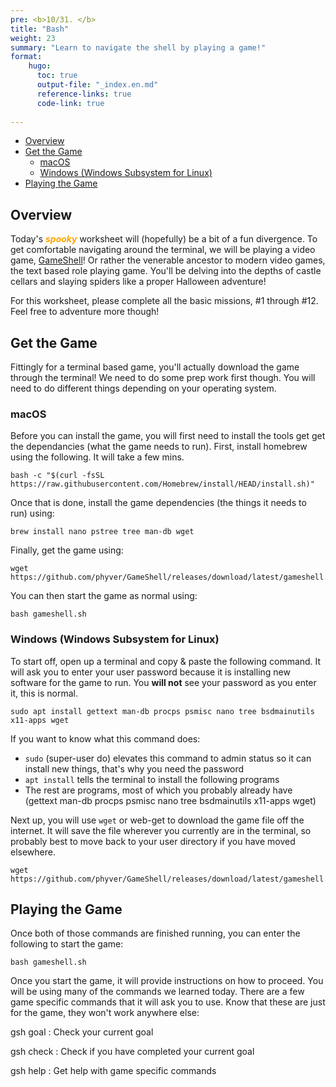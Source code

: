 ```yaml
---
pre: <b>10/31. </b>
title: "Bash"
weight: 23
summary: "Learn to navigate the shell by playing a game!"
format:
    hugo:
      toc: true
      output-file: "_index.en.md"
      reference-links: true
      code-link: true
      
---
```




-   [Overview][]
-   [Get the Game][]
    -   [macOS][]
    -   [Windows (Windows Subsystem for Linux)][]
-   [Playing the Game][]

## Overview

Today's <span style="color: orange;">***spooky***</span> worksheet will (hopefully) be a bit of a fun divergence. To get comfortable navigating around the terminal, we will be playing a video game, [GameShell][]! Or rather the venerable ancestor to modern video games, the text based role playing game. You'll be delving into the depths of castle cellars and slaying spiders like a proper Halloween adventure!

For this worksheet, please complete all the basic missions, \#1 through \#12. Feel free to adventure more though!

## Get the Game

Fittingly for a terminal based game, you'll actually download the game through the terminal! We need to do some prep work first though. You will need to do different things depending on your operating system.

### macOS

Before you can install the game, you will first need to install the tools get get the dependancies (what the game needs to run). First, install homebrew using the following. It will take a few mins.

    bash -c "$(curl -fsSL https://raw.githubusercontent.com/Homebrew/install/HEAD/install.sh)"

Once that is done, install the game dependencies (the things it needs to run) using:

    brew install nano pstree tree man-db wget

Finally, get the game using:

    wget https://github.com/phyver/GameShell/releases/download/latest/gameshell.sh

You can then start the game as normal using:

    bash gameshell.sh

### Windows (Windows Subsystem for Linux)

To start off, open up a terminal and copy & paste the following command. It will ask you to enter your user password because it is installing new software for the game to run. You **will not** see your password as you enter it, this is normal.

    sudo apt install gettext man-db procps psmisc nano tree bsdmainutils x11-apps wget

If you want to know what this command does:

-   `sudo` (super-user do) elevates this command to admin status so it can install new things, that's why you need the password
-   `apt install` tells the terminal to install the following programs
-   The rest are programs, most of which you probably already have (gettext man-db procps psmisc nano tree bsdmainutils x11-apps wget)

Next up, you will use `wget` or web-get to download the game file off the internet. It will save the file wherever you currently are in the terminal, so probably best to move back to your user directory if you have moved elsewhere.

    wget https://github.com/phyver/GameShell/releases/download/latest/gameshell.sh

## Playing the Game

Once both of those commands are finished running, you can enter the following to start the game:

    bash gameshell.sh

Once you start the game, it will provide instructions on how to proceed. You will be using many of the commands we learned today. There are a few game specific commands that it will ask you to use. Know that these are just for the game, they won't work anywhere else:

gsh goal
:   Check your current goal

gsh check
:   Check if you have completed your current goal

gsh help
:   Get help with game specific commands

  [Overview]: #overview
  [Get the Game]: #get-the-game
  [macOS]: #macos
  [Windows (Windows Subsystem for Linux)]: #windows-windows-subsystem-for-linux
  [Playing the Game]: #playing-the-game
  [GameShell]: https://github.com/phyver/GameShell
